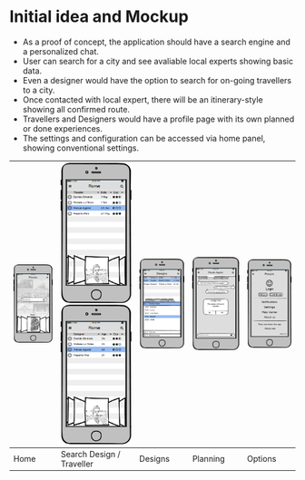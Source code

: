 # Initial idea and Mockup

* As a proof of concept, the application should have a search engine and a personalized chat.
* User can search for a city and see avaliable local experts showing basic data.
* Even a designer would have the option to search for on-going travellers to a city.
* Once contacted with local expert, there will be an itinerary-style showing all confirmed route.
* Travellers and Designers would have a profile page with its own planned or done experiences.
* The settings and configuration can be accessed via home panel, showing conventional settings.

| <img src="https://raw.githubusercontent.com/Mickyleitor/PlanytsAPP/master/docs/FirstApproach/Balsamiq-home.png" width="150"> | <img src="https://raw.githubusercontent.com/Mickyleitor/PlanytsAPP/master/docs/FirstApproach/Balsamiq-SearchDesign.png" width="150"> <img src="https://raw.githubusercontent.com/Mickyleitor/PlanytsAPP/master/docs/FirstApproach/Balsamiq-SearchTraveller.png" width="150">| <img src="https://raw.githubusercontent.com/Mickyleitor/PlanytsAPP/master/docs/FirstApproach/Balsamiq-Designs.png" width="150"> | <img src="https://raw.githubusercontent.com/Mickyleitor/PlanytsAPP/master/docs/FirstApproach/Balsamiq-Planning.png" width="150"> | <img src="https://raw.githubusercontent.com/Mickyleitor/PlanytsAPP/master/docs/FirstApproach/Balsamiq-Options.png" width="150">
| -------------- | ----------------------------- | -------------- | --------------- | -------------- |
|      Home      |   Search Design / Traveller   |    Designs     |    Planning     |    Options     | 